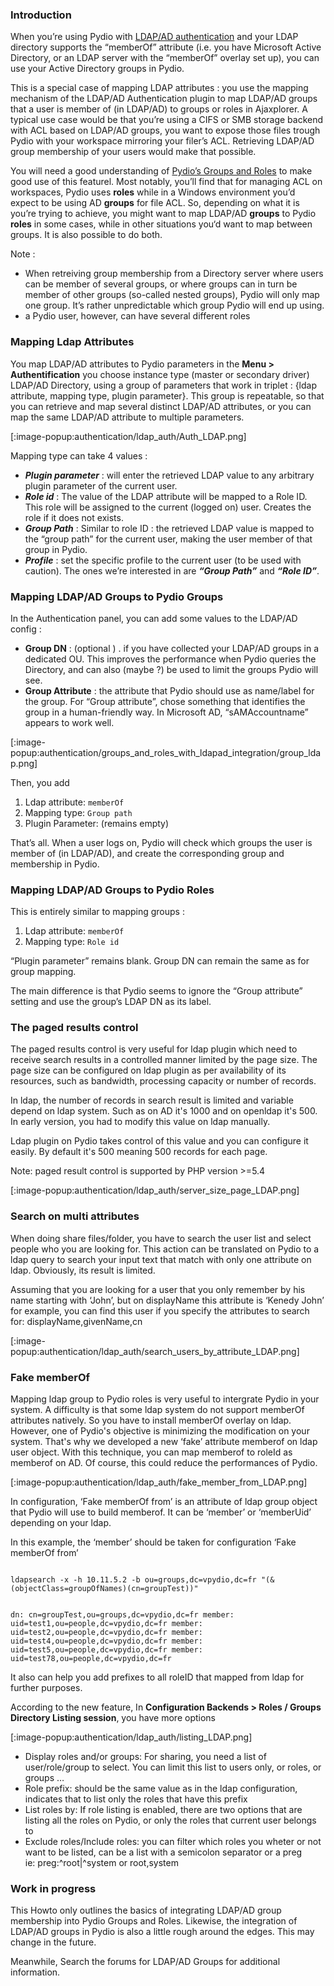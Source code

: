 ### Introduction
When you’re using Pydio with [LDAP/AD authentication](https://pydio.com/en/docs/v8/binding-ldapad-server) and your LDAP directory supports the “memberOf” attribute (i.e. you have Microsoft Active Directory, or an LDAP server with the “memberOf” overlay set up), you can use your Active Directory groups in Pydio.

This is a special case of mapping LDAP attributes : you use the mapping mechanism of the LDAP/AD Authentication plugin to map LDAP/AD groups that a user is member of (in LDAP/AD) to groups or roles in Ajaxplorer. A typical use case would be that you’re using a CIFS or SMB storage backend with ACL based on LDAP/AD groups, you want to expose those files trough Pydio with your workspace mirroring your filer’s ACL. Retrieving LDAP/AD group membership of your users would make that possible.

You will need a good understanding of [Pydio’s Groups and Roles](https://pydio.com/en/docs/v8/inheritance-groups-and-users-roles#content) to make good use of this featurel. Most notably, you’ll find that for managing ACL on workspaces, Pydio uses **roles** while in a Windows environment you’d expect to be using AD **groups** for file ACL. So, depending on what it is you’re trying to achieve, you might want to map  LDAP/AD **groups** to  Pydio **roles** in some cases, while in other situations you‘d want to map between groups.
It is also possible to do both.

Note :
+ When retreiving group membership from a Directory server where users can be member of several groups, or where groups can in turn be member of other groups (so-called nested groups), Pydio will only map one group.
It’s rather unpredictable which group Pydio will end up using.
+ a Pydio user, however, can have several different roles
 

### Mapping Ldap Attributes
You map LDAP/AD attributes to Pydio parameters in the **Menu > Authentification** you choose instance type (master or secondary driver) LDAP/AD Directory,
using a group of parameters  that work in triplet : {ldap attribute, mapping type, plugin parameter}. This group is repeatable, so that you can retrieve and map several distinct LDAP/AD attributes, or you can map the same LDAP/AD attribute to multiple parameters.


[:image-popup:authentication/ldap_auth/Auth_LDAP.png]

Mapping type can take 4 values :

+ **_Plugin parameter_** : will enter the retrieved LDAP value to any arbitrary plugin parameter of the current user.
+ **_Role id_** : The value of the LDAP attribute will be mapped to a Role ID. This role will be assigned to the current (logged on) user. Creates the role if it does not exists.
+ **_Group Path_** : Similar to role ID : the retrieved LDAP value is mapped to the “group path” for the current user, making the user member of that group in Pydio.
+ **_Profile_** : set the specific profile to the current user (to be used with caution).
The ones we’re interested in are **_“Group Path”_** and **_“Role ID”_**.

 

### Mapping LDAP/AD Groups to Pydio Groups
In the Authentication panel, you can add some values to the LDAP/AD config :

+ **Group DN** : (optional ) .  if you have collected your LDAP/AD groups in a dedicated OU. This improves the performance when Pydio queries the Directory, and can also (maybe ?) be used to limit the groups Pydio will see.
+ **Group Attribute** : the attribute that Pydio should use as name/label for the group.
For “Group attribute”, chose something that identifies the group in a human-friendly way. In Microsoft AD, “sAMAccountname” appears to work well.

[:image-popup:authentication/groups_and_roles_with_ldapad_integration/group_ldap.png]

Then, you add

1. Ldap attribute: `memberOf`
2. Mapping type: `Group path`
3. Plugin Parameter:  (remains empty)
 

That’s all.
When a user logs on, Pydio will check which groups the user is member of (in LDAP/AD), and create the corresponding group and membership in Pydio.

 

### Mapping LDAP/AD Groups to Pydio Roles
This is entirely similar to mapping groups :

1. Ldap attribute: `memberOf`
2. Mapping type: `Role id`

“Plugin parameter” remains blank. Group DN can remain the same as for group mapping.

The main difference is that Pydio seems to ignore the “Group attribute” setting and use the group’s LDAP DN as its label.


### The paged results control

The paged results control is very useful for ldap plugin which need to receive search results in a controlled manner limited by the page size. The page size can be configured on ldap plugin as per availability of its resources, such as bandwidth, processing capacity or number of records.

In ldap, the number of records in search result is limited and variable depend on ldap system. Such as on AD it's 1000 and on openldap it's 500. In early version, you had to modify this value on ldap manually.

Ldap plugin on Pydio takes control of this value and you can configure it easily. By default it's 500 meaning 500 records for each page.

Note: paged result control is supported by PHP version >=5.4

[:image-popup:authentication/ldap_auth/server_size_page_LDAP.png]
### Search on multi attributes

When doing share files/folder, you have to search the user list and select people who you are looking for. This action can be translated on Pydio to a ldap query to search your input text that match with only one attribute on ldap. Obviously, its result is limited.

Assuming that you are looking for a user that you only remember by his name starting with ‘John’, but on displayName this attribute is ‘Kenedy John’ for example, you can find this user if you specify the attributes to search for: displayName,givenName,cn

[:image-popup:authentication/ldap_auth/search_users_by_attribute_LDAP.png]

### Fake memberOf

Mapping ldap group to Pydio roles is very useful to intergrate Pydio in your system. A difficulty is that some ldap system do not support memberOf attributes natively. So you have to install memberOf overlay on ldap. However, one of Pydio's objective is minimizing the modification on your system. That's why we developed a new ‘fake’ attribute memberof on ldap user object. With this technique, you can map memberof to roleId as memberof on AD. Of course, this could reduce the performances of Pydio.

[:image-popup:authentication/ldap_auth/fake_member_from_LDAP.png]

In configuration, ‘Fake memberOf from’ is an attribute of ldap group object that Pydio will use to build memberof. It can be ‘member’ or ‘memberUid’ depending on your ldap.

In this example, the ‘member’ should be taken for configuration ‘Fake memberOf from’

<code>
ldapsearch -x -h 10.11.5.2 -b ou=groups,dc=vpydio,dc=fr "(&(objectClass=groupOfNames)(cn=groupTest))"

dn: cn=groupTest,ou=groups,dc=vpydio,dc=fr
member: uid=test1,ou=people,dc=vpydio,dc=fr
member: uid=test2,ou=people,dc=vpydio,dc=fr
member: uid=test4,ou=people,dc=vpydio,dc=fr
member: uid=test5,ou=people,dc=vpydio,dc=fr
member: uid=test78,ou=people,dc=vpydio,dc=fr
</code>

It also can help you add prefixes to all roleID that mapped from ldap for further purposes.

According to the new feature, In **Configuration Backends > Roles / Groups Directory Listing session**, you have more options

[:image-popup:authentication/ldap_auth/listing_LDAP.png]

- Display roles and/or groups: For sharing, you need a list of user/role/group to select. You can limit this list to users only, or roles, or groups …
- Role prefix: should be the same value as in the ldap configuration, indicates that to list only the roles that have this prefix
- List roles by: If role listing is enabled, there are two options that are listing all the roles on Pydio, or only the roles that current user belongs to
- Exclude roles/Include roles: you can filter which roles you wheter or not want to be listed, can be a list with a semicolon separator or a preg  
  ie: preg:^root|^system or root,system






### Work in progress
This Howto only outlines the basics of integrating LDAP/AD group membership into Pydio Groups and Roles.
Likewise, the integration of LDAP/AD groups in Pydio is also a little rough around the edges. This may change in the future.

Meanwhile, Search the forums for LDAP/AD Groups for additional information.